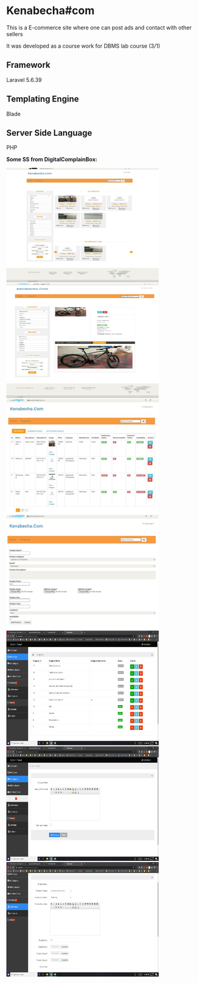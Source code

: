 # Kenabecha#com
This is a E-commerce site where one can post ads and contact with other sellers

It was developed as a course work for DBMS lab course (3/1)

## Framework
Laravel  5.6.39
## Templating Engine
Blade
## Server Side Language
PHP


**Some SS from DigitalComplainBox:**

<img src="photos/1.JPG" width=400px height=300px title="Click to enlarge picture"/> <img src="photos/2.JPG" width=400px height=300px title="Click to enlarge picture"/>
<img src="photos/3.JPG" width=400px height=300px title="Click to enlarge picture"/> <img src="photos/4.JPG" width=400px height=300px title="Click to enlarge picture"/>
<img src="photos/Screenshot (20).png" width=400px height=300px title="Click to enlarge picture"/> <img src="photos/Screenshot (21).png" width=400px height=300px title="Click to enlarge picture"/>
<img src="photos/Screenshot (22).png" width=400px height=300px title="Click to enlarge picture"/>
